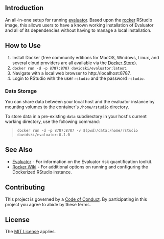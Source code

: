 ## Introduction

An all-in-one setup for running [evaluator](https://github.com/davidski/evaluator). Based upon
the [rocker](https://hub.docker.com/r/rocker/rstudio/) RStudio image, this allows users to have a known 
working installation of Evaluator and all of its dependencies without having to manage a local installation.

##  How to Use

1. Install Docker (free community editions for MacOS, Windows, Linux, and several cloud providers are 
all available via the [Docker Store](https://store.docker.com/search?type=edition&offering=community)).
2. `docker run -d -p 8787:8787 davidski/evaluator:latest`.
3. Navigate with a local web browser to http://localhost:8787.
4. Login to RStudio with the user `rstudio` and the password `rstudio`.

### Data Storage

You can share data between your local host and the evaluator instance by mounting volumes to the 
container's `/home/rstudio` directory.

To store data in a pre-existing `data` subdirectory in your host's current working directory, use the 
following command:

> `docker run -d -p 8787:8787 -v $(pwd)/data:/home/rstudio davidski/evaluator:0.1.0`

## See Also

* [Evaluator](https://evaluator.severski.net) - For information on the Evaluator risk 
quantification toolkit.
* [Rocker Wiki](https://github.com/rocker-org/rocker/wiki/Using-the-RStudio-image) - For additional 
options on running and configuring the Dockerized RStudio instance.

## Contributing

This project is governed by a [Code of Conduct](./CODE_OF_CONDUCT.md). By 
participating in this project you agree to abide by these terms.

## License

The [MIT License](LICENSE) applies.
